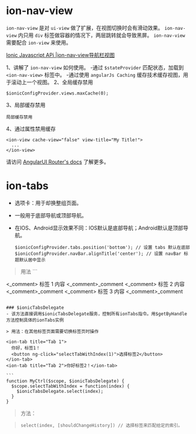 # ion-nav-view

`ion-nav-view` 是对 `ui-view` 做了扩展，在视图切换时会有滑动效果。 `ion-nav-view` 内只用 `div` 标签做容器的情况下，两层跳转就会导致黑屏。 `ion-nav-view` 需要配合 `ion-view` 来使用。

[Ionic Javascript APi |ion-nav-view导航栏视图](http://ngionic.com/2014/12/ionic-javascript-api-ion-nav-view%E5%AF%BC%E8%88%AA%E6%A0%8F%E8%A7%86%E5%9B%BE/)

1、讲解了 `ion-nav-view` 如何使用。 -通过 `$stateProvider` 匹配状态，加载到 `<ion-nav-view>` 标签中。 -通过使用 `angularJs Caching` 缓存技术缓存视图，用于滚动上一个视图。 2、全局缓存禁用

```
$ionicConfigProvider.views.maxCache(0);
```

3、局部缓存禁用

```
局部缓存禁用
```

4、通过属性禁用缓存

```
<ion-view cache-view="false" view-title="My Title!">
  ...
</ion-view>
```

请访问 [AngularUI Router's docs](https://github.com/angular-ui/ui-router/wiki) 了解更多。

# ion-tabs

- 选项卡：用于却换整组页面。
- 一般用于底部导航或顶部导航。
- 在IOS、Android显示效果不同：IOS默认是底部导航；Android默认是顶部导航。

  ```
  $ionicConfigProvider.tabs.position('bottom'); // 设置 tabs 默认在底部
  $ionicConfigProvider.navBar.alignTitle('center'); // 设置 navBar 标题默认居中显示
  ```

> 用法 ```

> <ion-tabs class="tabs-positive tabs-icon-only">
> </ion-tabs>

<ion-tab title="首页" icon-on="ion-ios7-filing" icon-off="ion-ios7-filing-outline">
  &lt;_comment&gt; 标签 1 内容 <_comment>_comment</_comment></ion-tab>

<ion-tab title="关于" icon-on="ion-ios7-clock" icon-off="ion-ios7-clock-outline">
  &lt;_comment&gt; 标签 2 内容 <_comment>_comment</_comment></ion-tab>

<ion-tab title="设置" icon-on="ion-ios7-gear" icon-off="ion-ios7-gear-outline">
  &lt;_comment&gt; 标签 3 内容 <_comment>_comment</_comment></ion-tab>

```

### $ionicTabsDelegate
- 该方法直接调用$ionicTabsDelegate服务，控制所有ionTabs指令。用$getByHandle方法控制具体的ionTabs实例

> 用法：在其他标签页面需要切换标签页时操作
```

<ion-tabs>
</ion-tabs>

```
<ion-tab title="Tab 1">
  你好，标签1！
  <button ng-click="selectTabWithIndex(1)">选择标签2</button>
</ion-tab>
<ion-tab title="Tab 2">你好标签2！</ion-tab>
```

````
```
function MyCtrl($scope, $ionicTabsDelegate) {
  $scope.selectTabWithIndex = function(index) {
    $ionicTabsDelegate.select(index);
  }
}
````

> 方法：

> ```
> select(index, [shouldChangeHistory]) // 选择标签来匹配给定的索引。
> ```
